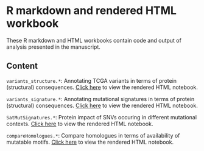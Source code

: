# R markdown and rendered HTML workbook

These R markdown and HTML workbooks contain code and output of analysis presented in the manuscript.

## Content

`variants_structure.*`: Annotating TCGA variants in terms of protein (structural) consequences. [Click here](https://htmlpreview.github.io/?https://bitbucket.org/josef0731/zoomvartcgamutsig/src/master/Analysis/variants_structure.html) to view the rendered HTML notebook. 

`variants_signature.*`: Annotating mutational signatures in terms of protein (structural) consequences. [Click here](https://htmlpreview.github.io/?https://bitbucket.org/josef0731/zoomvartcgamutsig/src/master/Analysis/variants_signature.html) to view the rendered HTML notebook.

`SatMutSignatures.*`: Protein impact of SNVs occuring in different mutational contexts. [Click here](https://htmlpreview.github.io/?https://bitbucket.org/josef0731/zoomvartcgamutsig/src/master/Analysis/SatMutSignatures.html) to view the rendered HTML notebook.

`compareHomologues.*`: Compare homologues in terms of availability of mutatable motifs. [Click here](https://htmlpreview.github.io/?https://bitbucket.org/josef0731/zoomvartcgamutsig/src/master/Analysis/compareHomologues.html) to view the rendered HTML notebook.

